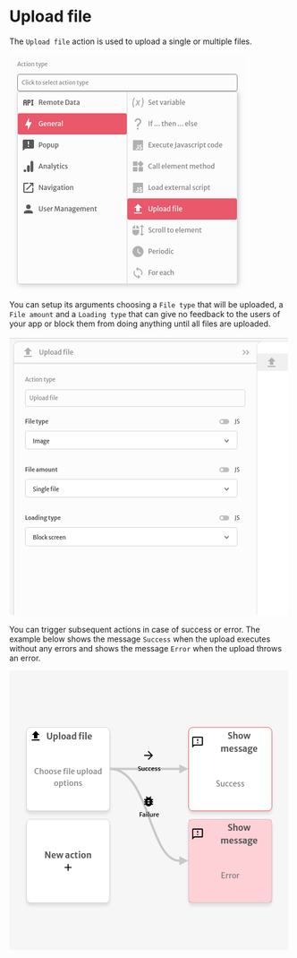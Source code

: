 # Upload file

The `Upload file` action is used to upload a single or multiple files.

![](../../../.gitbook/assets/screenshot-from-2021-08-04-15-25-14.png)

You can setup its arguments choosing a `File type` that will be uploaded, a `File amount` and a `Loading type` that can give no feedback to the users of your app or block them from doing anything until all files are uploaded.

![](../../../.gitbook/assets/screenshot-from-2021-08-04-15-25-18.png)

You can trigger subsequent actions in case of success or error. The example below shows the message `Success` when the upload executes without any errors and shows the message `Error` when the upload throws an error.

![](../../../.gitbook/assets/screenshot-from-2021-08-04-15-30-59.png)

